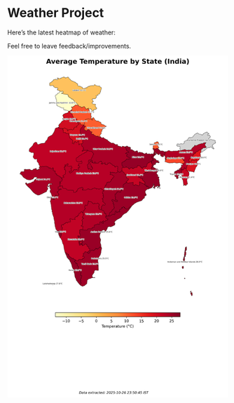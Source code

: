 # Weather Project

Here’s the latest heatmap of weather:

Feel free to leave feedback/improvements.

![India Heatmap](docs/assets/india_heatmap.png?v=FE6680)
